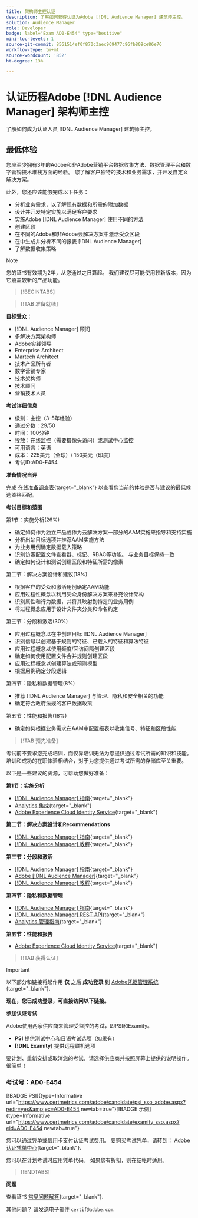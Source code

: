 ```yaml
---
title: 架构师主控认证
description: 了解如何获得认证为Adobe [!DNL Audience Manager] 建筑师主控。
solution: Audience Manager
role: Developer
badge: label="Exam AD0-E454" type="besitive"
mini-toc-levels: 1
source-git-commit: 8561514ef0f870c3aec969477c96fb809ce86e76
workflow-type: tm+mt
source-wordcount: '852'
ht-degree: 13%

---
```


# 认证历程Adobe [!DNL Audience Manager] 架构师主控

了解如何成为认证人员 [!DNL Audience Manager] 建筑师主控。

## 最低体验

您应至少拥有3年的Adobe和非Adobe营销平台数据收集方法、数据管理平台和数字营销技术堆栈方面的经验。 您了解客户独特的技术和业务需求，并开发自定义解决方案。

此外，您还应该能够完成以下任务：

* 分析业务需求，以了解现有数据和所需的附加数据
* 设计并开发特定实施以满足客户要求
* 实施Adobe [!DNL Audience Manager] 使用不同的方法
* 创建区段
* 在不同的Adobe和非Adobe云解决方案中激活受众区段
* 在中生成并分析不同的报表 [!DNL Audience Manager]
* 了解数据收集策略

>[!NOTE]
>
>您的证书有效期为2年，从您通过之日算起。 我们建议尽可能使用较新版本，因为它涵盖较新的产品功能。

>[!BEGINTABS]

>[!TAB 准备就绪]

**目标受众：**

* [!DNL Audience Manager] 顾问
* 多解决方案架构师
* Adobe实践领导
* Enterprise Architect
* Martech Architect
* 技术产品所有者
* 数字营销专家
* 技术架构师
* 技术顾问
* 营销技术人员

**考试详细信息**

* 级别：主控（3-5年经验）
* 通过分数：29/50
* 时间：100分钟
* 投放：在线监控（需要摄像头访问）或测试中心监控
* 可用语言：英语
* 成本：225美元（全球）/ 150美元（印度）
* 考试ID:AD0-E454

**准备情况自评**

完成 [在线准备调查表](https://scorpion.caveon.com/launchpad/ad-q-e407-readiness-questionnaire-for-adobe-target-architect-master-exam-copy-b5z40t/ad-q-e454-readiness-questionnaire-for-adobe-audience-manager-architect-master){target="_blank"} 以查看您当前的体验是否与建议的最低候选资格匹配。

**考试目标和范围**

第1节：实施分析(26%)

* 确定如何作为独立产品或作为云解决方案一部分的AAM实施来指导和支持实施
* 分析出站目标选项并推荐AAM实施方法
* 为业务用例确定数据载入策略
* 识别访客配置文件查看器、标记、RBAC等功能。 与业务目标保持一致
* 确定如何设计和测试创建区段和特征所需的像素

第二节：解决方案设计和建议(18%)

* 根据客户的受众和激活用例确定AAM功能
* 应用过程性概念以利用受众身份解决方案来补充设计架构
* 识别属性和行为数据，并将其映射到特定的业务用例
* 将过程概念应用于设计文件夹分类和命名约定

第三节：分段和激活(30%)

* 应用过程概念以在中创建目标 [!DNL Audience Manager]
* 识别信号以创建基于规则的特征、已载入的特征和算法特征
* 应用过程概念以使用频度/回访间隔创建区段
* 确定如何使用配置文件合并规则创建区段
* 应用过程概念以创建算法或预测模型
* 根据用例确定分段逻辑

第四节：隐私和数据管理(8%)

* 推荐 [!DNL Audience Manager] 与管理、隐私和安全相关的功能
* 确定符合政府法规的客户数据政策

第五节：性能和报告(18%)

* 确定如何根据业务需求在AAM中配置报表以收集信号、特征和区段性能

>[!TAB 预先准备]

考试前不要求您完成培训，而仅靠培训无法为您提供通过考试所需的知识和技能。 培训和成功的在职体验相结合，对于为您提供通过考试所需的存储库至关重要。

以下是一些建议的资源，可帮助您做好准备：

**第1节：实施分析**

* [[!DNL Audience Manager] 指南](https://experienceleague.adobe.com/docs/audience-manager/user-guide/aam-home.html?lang=en){target="_blank"}
* [Analytics 集成](https://experienceleague.adobe.com/docs/analytics/integration/home.html?lang=en){target="_blank"}
* [Adobe Experience Cloud Identity Service](https://experienceleague.adobe.com/docs/id-service/using/home.html?lang=en){target="_blank"}

**第二节：解决方案设计和Recommendations**

* [[!DNL Audience Manager] 指南](https://experienceleague.adobe.com/docs/audience-manager/user-guide/aam-home.html?lang=en){target="_blank"}
* [[!DNL Audience Manager] 教程](https://experienceleague.adobe.com/docs/audience-manager-learn/tutorials/overview.html?lang=en){target="_blank"}

**第三节：分段和激活**

* [[!DNL Audience Manager] 指南](https://experienceleague.adobe.com/docs/audience-manager/user-guide/aam-home.html?lang=en){target="_blank"}
* [Adobe [!DNL Audience Manager]](https://experienceleaguecommunities.adobe.com/t5/adobe-audience-manager/ct-p/adobe-audience-manager-community){target="_blank"}
* [[!DNL Audience Manager] 教程](https://experienceleague.adobe.com/docs/audience-manager-learn/tutorials/overview.html?lang=en){target="_blank"}

**第四节：隐私和数据管理**

* [[!DNL Audience Manager] 指南](https://experienceleague.adobe.com/docs/audience-manager/user-guide/aam-home.html?lang=en){target="_blank"}
* [[!DNL Audience Manager] REST API](https://bank.demdex.com/portal/swagger/index.html#/Segments%20API){target="_blank"}
* [Analytics 管理指南](https://experienceleague.adobe.com/docs/analytics/admin/home.html?lang=en){target="_blank"}

**第五节：性能和报告**

* [Adobe Experience Cloud Identity Service](https://experienceleague.adobe.com/docs/id-service/using/home.html?lang=en){target="_blank"}

>[!TAB 获得认证]

>[!IMPORTANT]
>
>以下部分和链接将起作用 **仅** 之后 **成功登录** 到 [Adobe凭据管理系统](http://www.certmetrics.com/adobe){target="_blank"}.


**现在，您已成功登录，可直接访问以下链接。**

**参加认证考试**

Adobe使用两家供应商来管理受监控的考试，即PSI和Examity。

* **PSI** 提供测试中心和日语考试选项（如果有）
* **[!DNL Examity]** 提供远程联机选项

要计划、重新安排或取消您的考试，请选择供应商并按照屏幕上提供的说明操作。 很简单！

### 考试号：AD0-E454

[!BADGE PSI]{type=Informative url="https://www.certmetrics.com/adobe/candidate/psi_sso_adobe.aspx?redir=yes&amp;ec=AD0-E454 newtab=true"}[!BADGE 示例]{type=Informative url="https://www.certmetrics.com/adobe/candidate/examity_sso.aspx?eid=AD0-E454 newtab=true"}

您可以通过凭单或信用卡支付认证考试费用。 要购买考试凭单，请转到： [Adobe认证凭单中心](https://market.xvoucher.com/adobe/global){target="_blank"}.

您可以在计划考试时应用凭单代码。 如果您有折扣，则在结帐时适用。

>[!ENDTABS]

**问题**

查看证书 [常见问题解答](https://experienceleague.adobe.com/docs/certification/certification/faq.html?lang=en){target="_blank"}.

其他问题？ 请发送电子邮件 `certif@adobe.com`.
